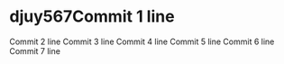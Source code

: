 # djuy567Commit 1 line
Commit 2 line
Commit 3 line
Commit 4 line
Commit 5 line
Commit 6 line
Commit 7 line
